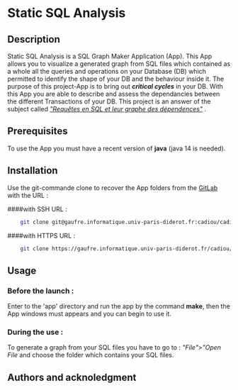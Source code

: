 #	Static SQL Analysis

## Description

Static SQL Analysis is a SQL Graph Maker Application (App). This App allows you to visualize a generated graph from SQL 
files which contained as a whole all the queries and operations on your Database (DB) 
which permitted to identify the shape of your DB and the behaviour inside it.
The purpose of this project-App is to bring out __*critical cycles*__ in your  DB.
With this App you are able to describe and assess the dependancies between the different Transactions of your DB. 
This project is an answer of the subject called 
[*"Requêtes en SQL et leur graphe des dépendences"*](https://www.irif.fr/~gio/teaching/2018-19/plong/projet_SQL_FR.pdf) .


## Prerequisites 

To use the App you must have a recent version of **java** (java 14 is needed).


## Installation

Use the git-commande clone to recover the App folders from the 
[GitLab](https://gaufre.informatique.univ-paris-diderot.fr/cadiou/cadiou-traore-plong-1920) with the URL :

####with SSH URL :

```bash
	git clone git@gaufre.informatique.univ-paris-diderot.fr:cadiou/cadiou-traore-plong-1920.git	
```
####with HTTPS URL :

```bash
	git clone https://gaufre.informatique.univ-paris-diderot.fr/cadiou/cadiou-traore-plong-1920.git
```
## Usage

### Before the launch :

Enter to the 'app' directory and run the app by the command **make**, then the App windows must appears and you can begin to use it.

### During the use :

To generate a graph from your SQL files you have to go to : *"File"*>*"Open File* and choose the folder which contains your
SQL files.

## Authors and acknoledgment 


